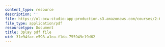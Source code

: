 ```yaml
---
content_type: resource
description: ''
file: https://ol-ocw-studio-app-production.s3.amazonaws.com/courses/2-003sc-engineering-dynamics-fall-2011/31e94face598a1eaf1da755949c19d62_iMz0LiqjFmE.pdf
file_type: application/pdf
resourcetype: Document
title: 3play pdf file
uid: 31e94fac-e598-a1ea-f1da-755949c19d62
---
```


